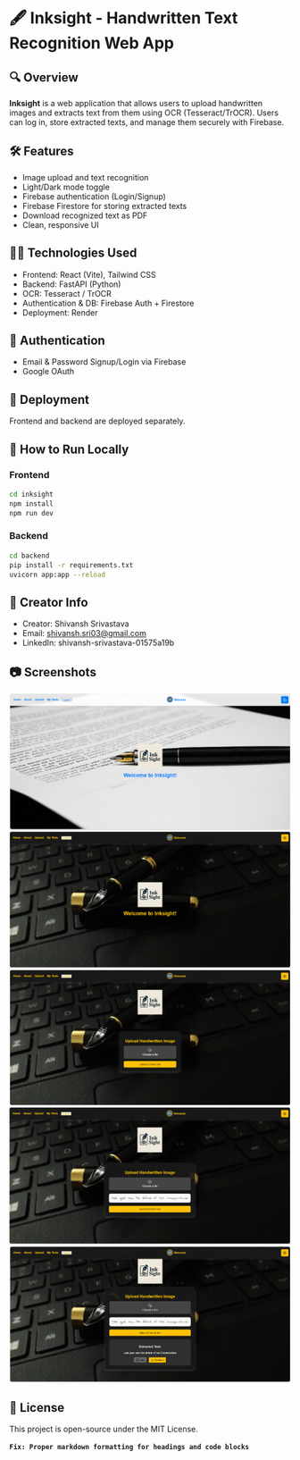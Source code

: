 # 🖋️ Inksight - Handwritten Text Recognition Web App

## 🔍 Overview

**Inksight** is a web application that allows users to upload handwritten images and extracts text from them using OCR (Tesseract/TrOCR). Users can log in, store extracted texts, and manage them securely with Firebase.

## 🛠️ Features

- Image upload and text recognition
- Light/Dark mode toggle
- Firebase authentication (Login/Signup)
- Firebase Firestore for storing extracted texts
- Download recognized text as PDF
- Clean, responsive UI

## 👨‍💻 Technologies Used

- Frontend: React (Vite), Tailwind CSS
- Backend: FastAPI (Python)
- OCR: Tesseract / TrOCR
- Authentication & DB: Firebase Auth + Firestore
- Deployment: Render

## 🔐 Authentication

- Email & Password Signup/Login via Firebase
- Google OAuth

## 🚀 Deployment

Frontend and backend are deployed separately.

## 🧪 How to Run Locally

### Frontend

```bash
cd inksight
npm install
npm run dev
```

### Backend

```bash
cd backend
pip install -r requirements.txt
uvicorn app:app --reload
```

## 📝 Creator Info

- Creator: Shivansh Srivastava
- Email: shivansh.sri03@gmail.com
- LinkedIn: shivansh-srivastava-01575a19b

## 📷 Screenshots

![Home page](./screenshots/Screenshot%202025-05-19%20004743.png)
![Dark Home page](./screenshots/Screenshot%202025-05-19%20004526.png)
![Upload page](./screenshots/Screenshot%202025-05-19%20004559.png)
![Uploaded text image](./screenshots/Screenshot%202025-05-19%20004646.png)
![Extracted Text](./screenshots/Screenshot%202025-05-19%20004720.png)

## 📄 License

This project is open-source under the MIT License.

**`Fix: Proper markdown formatting for headings and code blocks`**
